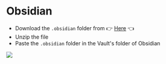 # Obsidian

- Download the `.obsidian` folder from 👉 [Here](https://github.com/ShivanshShukla01/Customizations/raw/main/Obsidian/.obsidian.zip) 👈
- Unzip the file
- Paste the `.obsidian` folder in the Vault's folder of Obsidian

![](https://i.imgur.com/O5iznru.png)
